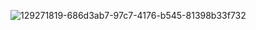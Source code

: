 ![129271819-686d3ab7-97c7-4176-b545-81398b33f732](https://user-images.githubusercontent.com/49316522/129272986-cf007d18-8ab8-422e-887d-241c29346d73.png)
